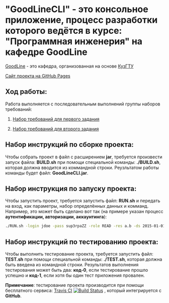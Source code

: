 <h1> "GoodLineCLI" - это консольное приложение, процесс разработки которого ведётся в курсе: "Программная инженерия" на кафедре GoodLine 
</h1>

[GoodLine](http://kafedra-goodline.info/) - это кафедра, организованная на основе [КузГТУ](https://www.kuzstu.ru/)

[Сайт проекта на GitHub Pages](https://pahahentikys.github.io/GoodLineCLI/)

<h2>Ход работы:</h2>

Работа выполняется с последовательным выполнений группы наборов требований:

  1. [Набор требований для первого задания](https://github.com/Pahahentikys/GoodLineCLI/blob/master/RoadMap.md)
  
  2. [Набор требований для второго задания](https://github.com/Pahahentikys/GoodLineCLI/blob/master/RoadMap2.md) 

<h2>Набор инструкций по сборке проекта: </h2>

Чтобы собрать проект в файл с расширением **jar**, требуется произвести запуск файла: **BUILD.sh** при помощи специальной команды: **./BUILD.sh**, которая должна вводится из коммандной строки. Реузльтатом работы команды будет файл: **GoodLineCLI.jar**.

<h2>Набор инструкция по запуску проекта: </h2>

Чтобы запустить проект, требуется запустить файл: **RUN.sh** и передать на вход, как параметры, набор определённых данных и комманд. Например, это может быть сделано вот так (на примере указан процесс **аутентификации, авторизации, аккаунтинга**):
```sh
./RUN.sh -login jdoe -pass sup3rpaZZ -role READ -res a.b -ds 2015-01-01 -de 2015-12-31 -vol 100
```

<h2>Набор инструкций по тестированию проекта:  </h2> 

Чтобы выполнить тестирование проекта, требуется запустить файл: **TEST.sh** при помощи специальной команды: **./TEST.sh**, которая должна быть введена из командной строки. Результатов выполнения тестирования может быть два: **код-0**, если тестирование прошло успешно и **код-1**, если хотя бы один тест приложения провален. 

**Примечание**: тестирование проекта производится при помощи бесплатного сервиса: [Travis CI](https://travis-ci.org/) [![Build Status](https://travis-ci.org/Pahahentikys/GoodLineCLI.svg?branch=master)](https://travis-ci.org/Pahahentikys/GoodLineCLI) , который  интегрируется с **GitHub**.


